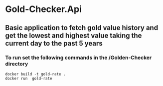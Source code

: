 # Gold-Checker.Api

## Basic application to fetch gold value history and get the lowest and highest value taking the current day to the past 5 years

### To run set the following commands in the /Golden-Checker directory 

```
docker build -t gold-rate .
docker run  gold-rate
```
